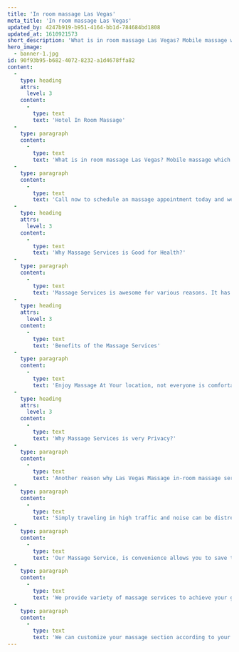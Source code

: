 ```yaml
---
title: 'In room massage Las Vegas'
meta_title: 'In room massage Las Vegas'
updated_by: 4247b919-b951-4164-bb1d-784684bd1808
updated_at: 1610921573
short_description: 'What is in room massage Las Vegas? Mobile massage which means you don’t even have to waste you time on driving to an expensive spa to get a massage; we can deliver your a relaxing massage directly to you...'
hero_image:
  - banner-1.jpg
id: 90f93b95-b682-4072-8232-a1d4678ffa82
content:
  -
    type: heading
    attrs:
      level: 3
    content:
      -
        type: text
        text: 'Hotel In Room Massage'
  -
    type: paragraph
    content:
      -
        type: text
        text: 'What is in room massage Las Vegas? Mobile massage which means you don’t even have to waste you time on driving to an expensive spa to get a massage; we can deliver your a relaxing massage directly to you.'
  -
    type: paragraph
    content:
      -
        type: text
        text: 'Call now to schedule an massage appointment today and we will deliver your massage to your door at less than 30 minutes.'
  -
    type: heading
    attrs:
      level: 3
    content:
      -
        type: text
        text: 'Why Massage Services is Good for Health?'
  -
    type: paragraph
    content:
      -
        type: text
        text: 'Massage Services is awesome for various reasons. It has gained a huge popularity in the last decade and has only become more efficient with time.'
  -
    type: heading
    attrs:
      level: 3
    content:
      -
        type: text
        text: 'Benefits of the Massage Services'
  -
    type: paragraph
    content:
      -
        type: text
        text: 'Enjoy Massage At Your location, not everyone is comfortable going to the massage spa when they travel. Asianmassage.com can deliver your massage to your door. You will receive the massage wherever you feel comfortable. It is easier to relax in a surrounding you know.'
  -
    type: heading
    attrs:
      level: 3
    content:
      -
        type: text
        text: 'Why Massage Services is very Privacy?'
  -
    type: paragraph
    content:
      -
        type: text
        text: 'Another reason why Las Vegas Massage in-room massage services is so great is that you get to enjoy the benefits of privacy. You can take your time and enjoy the massage in the privacy of your location.'
  -
    type: paragraph
    content:
      -
        type: text
        text: 'Simply traveling in high traffic and noise can be distressing for many. You can avoid the hassle of traveling and enjoy the massage services at your location. We offers the best massage services to allow you to enjoy a great massage without traveling. Call us at 702-381-2213 to book your massage with Las Vegas Massage.'
  -
    type: paragraph
    content:
      -
        type: text
        text: 'Our Massage Service, is convenience allows you to save time and eliminate the travel difficulties of going to a massage place. Massage is served at the comfort of your desire location.'
  -
    type: paragraph
    content:
      -
        type: text
        text: 'We provide variety of massage services to achieve your goal and fulfill your needs. Such as: Deep Tissue Massage, Swedish Massage, Thai Massage, Couples Massage, 4 Hand Massage, Asian Healing Massage, and more. We opens 24 hour a day, 7 day a week.'
  -
    type: paragraph
    content:
      -
        type: text
        text: 'We can customize your massage section according to your needs. Schedule your massage today to enjoy the most relaxing massage services in Las Vegas.'
---
```

